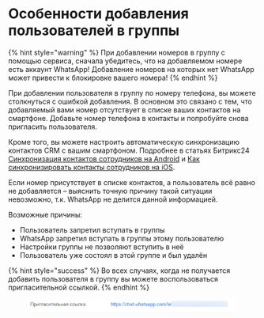 # Особенности добавления пользователей в группы

{% hint style="warning" %}
При добавлении номеров в группу с помощью сервиса, сначала убедитесь, что на добавляемом номере есть аккаунт WhatsApp! Добавление номеров на которых нет WhatsApp может привести к блокировке вашего номера!
{% endhint %}

При добавлении пользователя в группу по номеру телефона, вы можете столкнуться с ошибкой добавления. В основном это связано с тем, что добавляемый вами номер отсутствует в списке ваших контактов на смартфоне. Добавьте номер телефона в контакты и попробуйте снова пригласить пользователя.

Кроме того, вы можете настроить автоматическую синхронизацию контактов CRM с вашим смартфоном. Подробнее в статьях Битрикс24 [Синхронизация контактов сотрудников на Android](https://helpdesk.bitrix24.ru/open/18043040/) и [Как синхронизировать контакты сотрудников на iOS](https://helpdesk.bitrix24.ru/open/18001982/).

Если номер присутствует в списке контактов, а пользователь всё равно не добавляется – выяснить точную причину такой ситуации невозможно, т.к. WhatsApp не делится данной информацией.

Возможные причины:

* Пользователь запретил вступать в группы
* WhatsApp запретил вступать в группы этому пользователю
* Настройки группы не позволяют вступить в неё
* Пользователь уже состоял в этой группе и был удалён

{% hint style="success" %}
Во всех случаях, когда не получается добавить пользователя в группу вы можете воспользоваться пригласительной ссылкой.
{% endhint %}

<figure><img src="../.gitbook/assets/image (1006).png" alt=""><figcaption></figcaption></figure>
